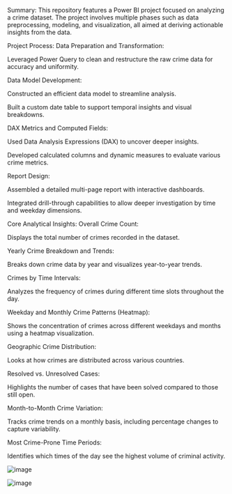 Summary:
This repository features a Power BI project focused on analyzing a crime dataset. The project involves multiple phases such as data preprocessing, modeling, and visualization, all aimed at deriving actionable insights from the data.

Project Process:
Data Preparation and Transformation:

Leveraged Power Query to clean and restructure the raw crime data for accuracy and uniformity.

Data Model Development:

Constructed an efficient data model to streamline analysis.

Built a custom date table to support temporal insights and visual breakdowns.

DAX Metrics and Computed Fields:

Used Data Analysis Expressions (DAX) to uncover deeper insights.

Developed calculated columns and dynamic measures to evaluate various crime metrics.

Report Design:

Assembled a detailed multi-page report with interactive dashboards.

Integrated drill-through capabilities to allow deeper investigation by time and weekday dimensions.

Core Analytical Insights:
Overall Crime Count:

Displays the total number of crimes recorded in the dataset.

Yearly Crime Breakdown and Trends:

Breaks down crime data by year and visualizes year-to-year trends.

Crimes by Time Intervals:

Analyzes the frequency of crimes during different time slots throughout the day.

Weekday and Monthly Crime Patterns (Heatmap):

Shows the concentration of crimes across different weekdays and months using a heatmap visualization.

Geographic Crime Distribution:

Looks at how crimes are distributed across various countries.

Resolved vs. Unresolved Cases:

Highlights the number of cases that have been solved compared to those still open.

Month-to-Month Crime Variation:

Tracks crime trends on a monthly basis, including percentage changes to capture variability.

Most Crime-Prone Time Periods:

Identifies which times of the day see the highest volume of criminal activity.



![image](https://github.com/MuskanKhandelia/Crime_Analysis/assets/65664089/83fc0a43-3caf-4c55-9082-75cdade365ad)

![image](https://github.com/MuskanKhandelia/Crime_Analysis/assets/65664089/c0b0dcfe-2521-43ce-b50c-7e1e6e54e5a7)

